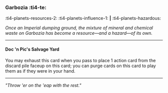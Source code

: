 ### Garbozia :ti4-te:

:ti4-planets-resources-2: :ti4-planets-influence-1: __|__ :ti4-planets-hazardous:

_Once an Imperial dumping ground, the mixture of mineral and chemical waste on Garbozia has become a resource—and a hazard—of its own._

---

#### Doc 'n Pic's Salvage Yard

You may exhaust this card when you pass to place 1 action card from the discard pile faceup on this card; you can purge cards on this card to play them as if they were in your hand.

---

_"Throw 'er on the 'eap with the rest."_
